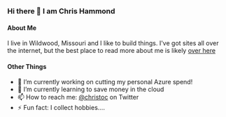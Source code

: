 ### Hi there 👋 I am Chris Hammond

#### About Me
I live in Wildwood, Missouri and I like to build things. I've got sites all over the internet, but the best place to read more about me is likely [over here](https://www.chrishammond.com/about)

#### Other Things
- 🔭 I’m currently working on cutting my personal Azure spend! 
- 🌱 I’m currently learning to save money in the cloud
- 📫 How to reach me: [@christoc](https://twitter.com/christoc) on Twitter
- ⚡ Fun fact: I collect hobbies.... 
